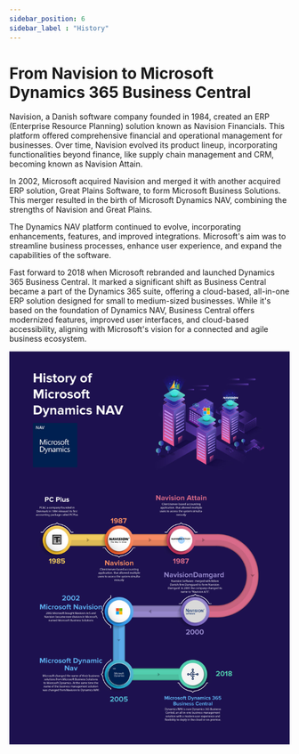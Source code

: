 ```yaml
---
sidebar_position: 6
sidebar_label : "History"
---
```


# From Navision to Microsoft Dynamics 365 Business Central

Navision, a Danish software company founded in 1984, created an ERP (Enterprise Resource Planning) solution known as Navision Financials. This platform offered comprehensive financial and operational management for businesses. Over time, Navision evolved its product lineup, incorporating functionalities beyond finance, like supply chain management and CRM, becoming known as Navision Attain.

In 2002, Microsoft acquired Navision and merged it with another acquired ERP solution, Great Plains Software, to form Microsoft Business Solutions. This merger resulted in the birth of Microsoft Dynamics NAV, combining the strengths of Navision and Great Plains.

The Dynamics NAV platform continued to evolve, incorporating enhancements, features, and improved integrations. Microsoft's aim was to streamline business processes, enhance user experience, and expand the capabilities of the software.

Fast forward to 2018 when Microsoft rebranded and launched Dynamics 365 Business Central. It marked a significant shift as Business Central became a part of the Dynamics 365 suite, offering a cloud-based, all-in-one ERP solution designed for small to medium-sized businesses. While it's based on the foundation of Dynamics NAV, Business Central offers modernized features, improved user interfaces, and cloud-based accessibility, aligning with Microsoft's vision for a connected and agile business ecosystem.

![image](img/MS_dynamic_nav_history.jpg)
